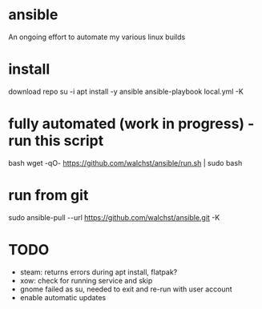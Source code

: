 # ansible
An ongoing effort to automate my various linux builds

# install
download repo
su -i
apt install -y ansible
ansible-playbook local.yml -K

# fully automated (work in progress) - run this script
bash wget -qO- https://github.com/walchst/ansible/run.sh | sudo bash

# run from git
sudo ansible-pull --url https://github.com/walchst/ansible.git -K

# TODO

 - steam: returns errors during apt install, flatpak?
 - xow: check for running service and skip
 - gnome failed as su, needed to exit and re-run with user account
 - enable automatic updates
 
      
